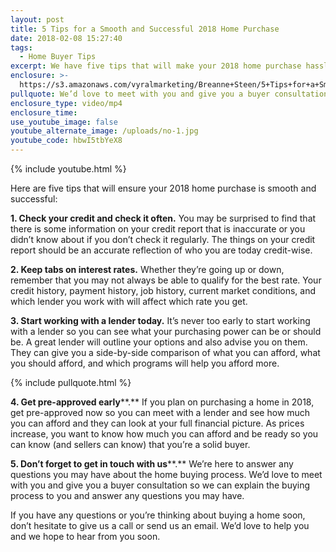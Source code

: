 ```yaml
---
layout: post
title: 5 Tips for a Smooth and Successful 2018 Home Purchase
date: 2018-02-08 15:27:40
tags:
  - Home Buyer Tips
excerpt: We have five tips that will make your 2018 home purchase hassle-free.
enclosure: >-
  https://s3.amazonaws.com/vyralmarketing/Breanne+Steen/5+Tips+for+a+Smooth+and+Successful+2018+Home+Purchase.mp4
pullquote: We’d love to meet with you and give you a buyer consultation
enclosure_type: video/mp4
enclosure_time:
use_youtube_image: false
youtube_alternate_image: /uploads/no-1.jpg
youtube_code: hbwI5tbYeX8
---
```



{% include youtube.html %}

Here are five tips that will ensure your 2018 home purchase is smooth and successful:

**1. Check your credit and check it often.** You may be surprised to find that there is some information on your credit report that is inaccurate or you didn’t know about if you don’t check it regularly. The things on your credit report should be an accurate reflection of who you are today credit-wise.

**2. Keep tabs on interest rates.** Whether they’re going up or down, remember that you may not always be able to qualify for the best rate. Your credit history, payment history, job history, current market conditions, and which lender you work with will affect which rate you get.

**3. Start working with a lender today.** It’s never too early to start working with a lender so you can see what your purchasing power can be or should be. A great lender will outline your options and also advise you on them. They can give you a side-by-side comparison of what you can afford, what you should afford, and which programs will help you afford more.

{% include pullquote.html %}

**4. Get pre-approved early****.** If you plan on purchasing a home in 2018, get pre-approved now so you can meet with a lender and see how much you can afford and they can look at your full financial picture. As prices increase, you want to know how much you can afford and be ready so you can know (and sellers can know) that you’re a solid buyer.

**5. Don’t forget to get in touch with us****.** We’re here to answer any questions you may have about the home buying process. We’d love to meet with you and give you a buyer consultation so we can explain the buying process to you and answer any questions you may have.

If you have any questions or you’re thinking about buying a home soon, don’t hesitate to give us a call or send us an email. We’d love to help you and we hope to hear from you soon.